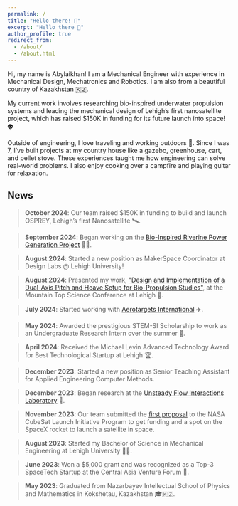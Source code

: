 ```yaml
---
permalink: /
title: "Hello there! 👋"
excerpt: "Hello there 👋"
author_profile: true
redirect_from: 
  - /about/
  - /about.html
---
```


Hi, my name is Abylaikhan! I am a Mechanical Engineer with experience in Mechanical Design, Mechatronics and Robotics. I am also from a beautiful country of Kazakhstan 🇰🇿.

My current work involves researching bio-inspired underwater propulsion systems and leading the mechanical design of Lehigh’s first nanosatellite project, which has raised $150K in funding for its future launch into space! 👽

Outside of engineering, I love traveling and working outdoors 🌿. Since I was 7, I’ve built projects at my country house like a gazebo, greenhouse, cart, and pellet stove. These experiences taught me how engineering can solve real-world problems. I also enjoy cooking over a campfire and playing guitar for relaxation.

## News

> **October 2024**: Our team raised $150K in funding to build and launch OSPREY, Lehigh’s first Nanosatellite 🛰️.

> **September 2024**: Began working on the [Bio-Inspired Riverine Power Generation Project](https://engineering.lehigh.edu/meche/research/featured-projects/bio-inspired-riverine-power-generation) 🌊🔋.

> **August 2024**: Started a new position as MakerSpace Coordinator at Design Labs @ Lehigh University!

> **August 2024**: Presented my work, ["Design and Implementation of a Dual-Axis Pitch and Heave Setup for Bio-Propulsion Studies"](https://drive.google.com/file/d/1w6wW3RTmR0EpDcipo0eHy4nWQiP7tt0C/view), at the Mountain Top Science Conference at Lehigh 🎤.

> **July 2024**: Started working with [Aerotargets International](http://www.aerotargets.com/) ✈️.

> **May 2024**: Awarded the prestigious STEM-SI Scholarship to work as an Undergraduate Research Intern over the summer 🏅.

> **April 2024**: Received the Michael Levin Advanced Technology Award for Best Technological Startup at Lehigh 🏆.

> **December 2023**: Started a new position as Senior Teaching Assistant for Applied Engineering Computer Methods.

> **December 2023**: Began research at the [Unsteady Flow Interactions Laboratory](https://wordpress.lehigh.edu/kwm213/) 🔬.

> **November 2023**: Our team submitted the [first proposal](https://drive.google.com/file/d/1w6wW3RTmR0EpDcipo0eHy4nWQiP7tt0C/view) to the NASA CubeSat Launch Initiative Program to get funding and a spot on the SpaceX rocket to launch a satellite in space.

> **August 2023**: Started my Bachelor of Science in Mechanical Engineering at Lehigh University 👨‍💻.

> **June 2023**: Won a $5,000 grant and was recognized as a Top-3 SpaceTech Startup at the Central Asia Venture Forum 🚀.

> **May 2023**: Graduated from Nazarbayev Intellectual School of Physics and Mathematics in Kokshetau, Kazakhstan 🎓🇰🇿.

